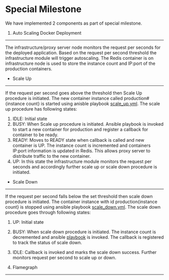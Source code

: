 # Special Milestone
We have implemented 2 components as part of special milestone.

1. Auto Scaling Docker Deployment
----------------------------------
The infrastructure/proxy server node monitors the request per seconds for the deployed application. Based on the request per second threshold the infrastructure module will trigger autoscaling.
The Redis container is on infrastructure node is used to store the instance count and IP:port of the production containers.

* Scale Up
----------
If the request per second goes above the threshold then Scale Up procedure is initiated. The new container instance called production#{instance count} is started using anisble playbook [scale_up.yml](scale_up.yml).
The scale up procedure has following states:
1. IDLE: Initial state
2. BUSY: When Scale up procedure is initiated. Ansible playbook is invoked to start a new container for production and register a callback for container to be ready.
3. READY: Moves to READY state when callback is called and new container is UP. The instance count is incremented and containers IP:port information is updated in Redis. This allows proxy server to distribute traffic to the new container.
4. UP: In this state the infrastructure module monitors the request per seconds and accordingly further scale up or scale down procedure is initiated.

* Scale Down
-----------
If the request per second falls below the set threshold then scale down procedure is initiated. The container instance with id production{instance count} is stopped using ansible playbook [scale_down.yml](scale_down.yml).
The scale down procedure goes through following states:
1. UP: Initial state
2. BUSY: When scale down procedure is initiated. The instance count is decremented and ansible [playbook](scale_down.yml) is invoked. The callback is registered to track the status of scale down.
3. IDLE: Callback is invoked and marks the scale down success. Further monitors request per second to scale up or down. 

2. Flamegraph
-------------
